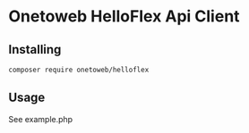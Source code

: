 # Onetoweb HelloFlex Api Client

## Installing

```bash
composer require onetoweb/helloflex
```

## Usage

See example.php